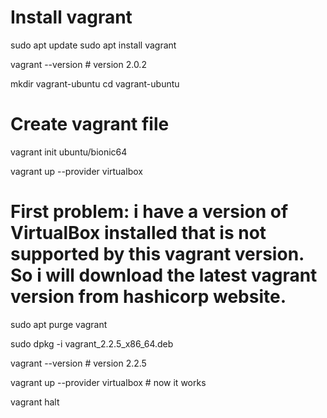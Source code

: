 # Install vagrant
sudo apt update
sudo apt install vagrant

vagrant --version   # version 2.0.2

mkdir vagrant-ubuntu
cd vagrant-ubuntu

# Create vagrant file
vagrant init ubuntu/bionic64

vagrant up --provider virtualbox

# First problem: i have a version of VirtualBox installed that is not supported by this vagrant version. So i will download the latest vagrant version from hashicorp website.

sudo apt purge vagrant

sudo dpkg -i vagrant_2.2.5_x86_64.deb

vagrant --version   # version 2.2.5

vagrant up --provider virtualbox    # now it works

vagrant halt

